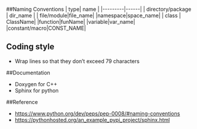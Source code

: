

##Naming Conventions
| type|     name |
|---------|------|
|   directory/package  |  dir_name    | 
|  file/module|file_name|
|namespace|space_name|
| class | ClassName|
|function|funName|
|variable|var_name|
|constant/macro|CONST_NAME|

## Coding style
* Wrap lines so that they don’t exceed 79 characters

##Documentation
* Doxygen for C++
* Sphinx for python

##Reference
* https://www.python.org/dev/peps/pep-0008/#naming-conventions
* https://pythonhosted.org/an_example_pypi_project/sphinx.html
